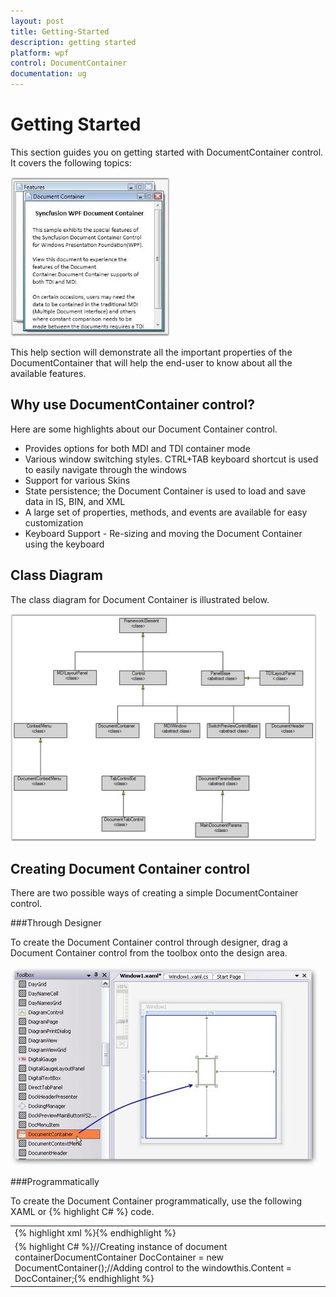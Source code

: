 ```yaml
---
layout: post
title: Getting-Started
description: getting started
platform: wpf
control: DocumentContainer
documentation: ug
---
```


# Getting Started

This section guides you on getting started with DocumentContainer control. It covers the following topics:



![](Getting-Started_images/Getting-Started_img1.jpeg)





This help section will demonstrate all the important properties of the DocumentContainer that will help the end-user to know about all the available features.

## Why use DocumentContainer control?

Here are some highlights about our Document Container control.

* Provides options for both MDI and TDI container mode
* Various window switching styles. CTRL+TAB keyboard shortcut is used to easily navigate through the windows
* Support for various Skins 
* State persistence; the Document Container is used to load and save data in IS, BIN, and XML
* A large set of properties, methods, and events are available for easy customization
* Keyboard Support - Re-sizing and moving the Document Container using the keyboard
## Class Diagram


The class diagram for Document Container is illustrated below. 



![](Getting-Started_images/Getting-Started_img2.png)



## Creating Document Container control

There are two possible ways of creating a simple DocumentContainer control. 

###Through Designer

To create the Document Container control through designer, drag a Document Container control from the toolbox onto the design area.



![](Getting-Started_images/Getting-Started_img3.jpeg)



###Programmatically

To create the Document Container programmatically, use the following XAML or {% highlight C# %} code.



<table>
<tr>
<td>
{% highlight xml %}<!-- Adding Document Container --><syncfusion:DocumentContainer Name="DocContainer"/>{% endhighlight %}</td></tr>
<tr>
<td>
{% highlight C# %}//Creating instance of document containerDocumentContainer DocContainer = new DocumentContainer();//Adding control to the windowthis.Content = DocContainer;{% endhighlight %}</td></tr>
</table>


